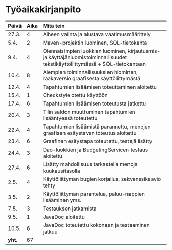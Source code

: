 <h1>Työaikakirjanpito</h1>

**Päivä** | **Aika** | **Mitä tein**
------------ | :------------- | :------------
27.3. | 4 | Aiheen valinta ja alustava vaatimusmäärittely
5.4. | 2 | Maven-projektin luominen, SQL-tietokanta
9.4. | 4 | Olennaisimpien luokkien luominen, kirjautusmis- ja käyttäjänluomistoiminnallisuudet tekstikäyttöliittymässä + SQL-tietokantaan
10.4. | 8 | Aiempien toiminnallisuuksien hiominen, raakaversio graafisesta käyttöliittymästä
12.4. | 4 | Tapahtumien lisäämisen toteuttaminen aloitettu
15.4. | 1 | Checkstyle otettu käyttöön
17.4. | 6 | Tapahtumien lisäämisen toteutusta jatkettu
20.4. | 3 | Tilin saldon muuttuminen tapahtumien lisääntyessä toteutettu
22.4. | 4 | Tapahtumien lisäämistä parannettu, menojen graafisen esitystavan toteutus aloitettu
23.4. | 6 | Graafinen esitystapa toteutettu, testejä lisätty
24.4. | 3 | Dao-luokkien ja BudgetingServicen testaus aloitettu
27.4. | 6 | Lisätty mahdollisuus tarkastella menoja kuukausitasolla
2.5. | 4 | Käyttöliittymän bugien korjailua, sekvenssikaavio tehty
3.5. | 2 | Käyttöliittymän parantelua, paluu-nappien lisääminen yms.
7.5. | 3 | Testauksen jatkamista
9.5. | 1 | JavaDoc aloitettu
10.5. | 6 | JavaDoc toteutettu kokonaan ja testaaminen jatkuu
**yht.** | 67 |

